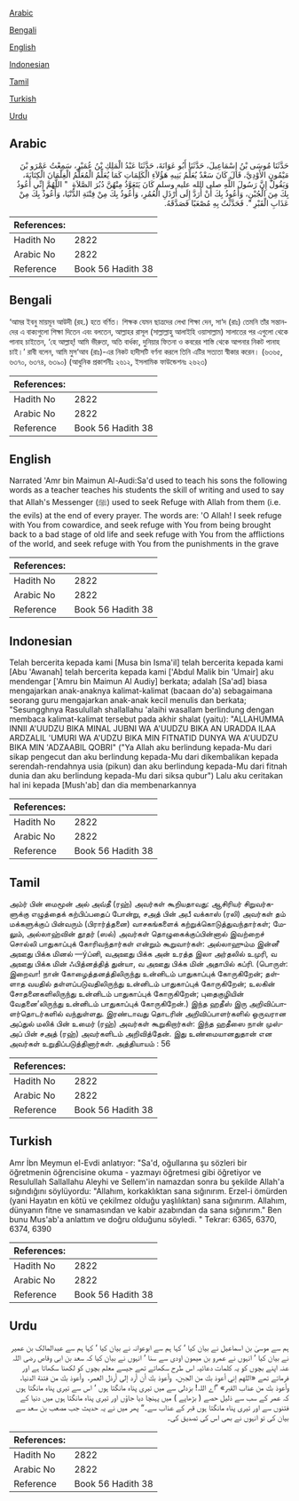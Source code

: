 [Arabic](#arabic)

[Bengali](#bengali)

[English](#english)

[Indonesian](#indonesian)

[Tamil](#tamil)

[Turkish](#turkish)

[Urdu](#urdu)

## Arabic


<div dir="rtl" lang="ar" style={{fontSize:'larger',backgroundColor:'#f8f9fa',padding:20}}>
حَدَّثَنَا مُوسَى بْنُ إِسْمَاعِيلَ، حَدَّثَنَا أَبُو عَوَانَةَ، حَدَّثَنَا عَبْدُ الْمَلِكِ بْنُ عُمَيْرٍ، سَمِعْتُ عَمْرَو بْنَ مَيْمُونٍ الأَوْدِيَّ، قَالَ كَانَ سَعْدٌ يُعَلِّمُ بَنِيهِ هَؤُلاَءِ الْكَلِمَاتِ كَمَا يُعَلِّمُ الْمُعَلِّمُ الْغِلْمَانَ الْكِتَابَةَ، وَيَقُولُ إِنَّ رَسُولَ اللَّهِ صلى الله عليه وسلم كَانَ يَتَعَوَّذُ مِنْهُنَّ دُبُرَ الصَّلاَةِ ‏ "‏ اللَّهُمَّ إِنِّي أَعُوذُ بِكَ مِنَ الْجُبْنِ، وَأَعُوذُ بِكَ أَنْ أُرَدَّ إِلَى أَرْذَلِ الْعُمُرِ، وَأَعُوذُ بِكَ مِنْ فِتْنَةِ الدُّنْيَا، وَأَعُوذُ بِكَ مِنْ عَذَابِ الْقَبْرِ ‏"‏‏.‏ فَحَدَّثْتُ بِهِ مُصْعَبًا فَصَدَّقَهُ‏.‏
</div>
<div style={{backgroundColor:'#f8f9fa',padding:20, marginBottom: 10}}><table> <thead> <tr> <th>References:</th> <th></th> </tr> </thead> <tbody><tr><td>Hadith No</td><td>2822</td></tr><tr><td>Arabic No</td><td>2822</td></tr><tr><td>Reference</td><td>Book 56 Hadith 38</td></tr></tbody></table></div>

## Bengali


<div dir="ltr" lang="bn" style={{fontSize:'larger',backgroundColor:'#f8f9fa',padding:20}}>
‘আমর ইবনু মায়মূন আউদী (রহ.) হতে বর্ণিত। শিক্ষক যেমন ছাত্রদের লেখা শিক্ষা দেন, সা‘দ (রাঃ) তেমনি তাঁর সন্তানদের এ বাক্যগুলো শিক্ষা দিতেন এবং বলতেন, আল্লাহর রাসূল (সাল্লাল্লাহু আলাইহি ওয়াসাল্লাম) সালাতের পর এগুলো থেকে পানাহ চাইতেন, ‘হে আল্লাহ্! আমি ভীরুতা, অতি বার্ধক্য, দুনিয়ার ফিতনা ও কবরের শাস্তি থেকে আপনার নিকট পানাহ চাই।’ রাবী বলেন, আমি মুস‘আব (রাঃ)-এর নিকট হাদীসটি বর্ণনা করলে তিনি এটির সত্যতা স্বীকার করেন। (৬৩৬৫, ৬৩৭০, ৬৩৭৪, ৬৩৯০) (আধুনিক প্রকাশনীঃ ২৬১২, ইসলামিক ফাউন্ডেশনঃ ২৬২৩)
</div>
<div style={{backgroundColor:'#f8f9fa',padding:20, marginBottom: 10}}><table> <thead> <tr> <th>References:</th> <th></th> </tr> </thead> <tbody><tr><td>Hadith No</td><td>2822</td></tr><tr><td>Arabic No</td><td>2822</td></tr><tr><td>Reference</td><td>Book 56 Hadith 38</td></tr></tbody></table></div>

## English


<div dir="ltr" lang="en" style={{fontSize:'larger',backgroundColor:'#f8f9fa',padding:20}}>
Narrated 'Amr bin Maimun Al-Audi:Sa'd used to teach his sons the following words as a teacher teaches his students the skill of writing and used to say that Allah's Messenger (ﷺ) used to seek Refuge with Allah from them (i.e. the evils) at the end of every prayer. The words are: 'O Allah! I seek refuge with You from cowardice, and seek refuge with You from being brought back to a bad stage of old life and seek refuge with You from the afflictions of the world, and seek refuge with You from the punishments in the grave
</div>
<div style={{backgroundColor:'#f8f9fa',padding:20, marginBottom: 10}}><table> <thead> <tr> <th>References:</th> <th></th> </tr> </thead> <tbody><tr><td>Hadith No</td><td>2822</td></tr><tr><td>Arabic No</td><td>2822</td></tr><tr><td>Reference</td><td>Book 56 Hadith 38</td></tr></tbody></table></div>

## Indonesian


<div dir="ltr" lang="id" style={{fontSize:'larger',backgroundColor:'#f8f9fa',padding:20}}>
Telah bercerita kepada kami [Musa bin Isma'il] telah bercerita kepada kami [Abu 'Awanah] telah bercerita kepada kami ['Abdul Malik bin 'Umair] aku mendengar ['Amru bin Maimun Al Audiy] berkata; adalah [Sa'ad] biasa mengajarkan anak-anaknya kalimat-kalimat (bacaan do'a) sebagaimana seorang guru mengajarkan anak-anak kecil menulis dan berkata; "Sesungghnya Rasulullah shallallahu 'alaihi wasallam berlindung dengan membaca kalimat-kalimat tersebut pada akhir shalat (yaitu): "ALLAHUMMA INNII A'UUDZU BIKA MINAL JUBNI WA A'UUDZU BIKA AN URADDA ILAA ARDZALIL 'UMURI WA A'UDZU BIKA MIN FITNATID DUNYA WA A'UUDZU BIKA MIN 'ADZAABIL QOBRI" ("Ya Allah aku berlindung kepada-Mu dari sikap pengecut dan aku berlindung kepada-Mu dari dikembalikan kepada serendah-rendahnya usia (pikun) dan aku berlindung kepada-Mu dari fitnah dunia dan aku berlindung kepada-Mu dari siksa qubur") Lalu aku ceritakan hal ini kepada [Mush'ab] dan dia membenarkannya
</div>
<div style={{backgroundColor:'#f8f9fa',padding:20, marginBottom: 10}}><table> <thead> <tr> <th>References:</th> <th></th> </tr> </thead> <tbody><tr><td>Hadith No</td><td>2822</td></tr><tr><td>Arabic No</td><td>2822</td></tr><tr><td>Reference</td><td>Book 56 Hadith 38</td></tr></tbody></table></div>

## Tamil


<div dir="ltr" lang="ta" style={{fontSize:'larger',backgroundColor:'#f8f9fa',padding:20}}>
அம்ர் பின் மைமூன் அல் அவ்தீ (ரஹ்) அவர்கள் கூறியதாவது: ஆசிரியர் சிறுவர்களுக்கு எழுத்தைக் கற்பிப்பதைப் போன்று, சஅத் பின் அபீ வக்காஸ் (ரலி) அவர்கள் தம் மக்களுக்குப் பின்வரும் (பிரார்த்தனை) வாசகங்களைக் கற்றுக்கொடுத்துவந்தார்கள்; மேலும், அல்லாஹ்வின் தூதர் (ஸல்) அவர்கள் தொழுகைக்குப்பின்னால் இவற்றைச் சொல்லி பாதுகாப்புக் கோரிவந்தார்கள் என்றும் கூறுவார்கள்: அல்லாஹும்ம இன்னீ அஊது பிக்க மினல் —ýப்னி, வஅஊது பிக்க அன் உரத்த இலா அர்தலில் உமுரி, வ அஊது பிக்க மின் ஃபித்னத்தித் துன்யா, வ அஊது பிக்க மின் அதாபில் கப்ரி. (பொருள்: இறைவா! நான் கோழைத்தனத்திலிருந்து உன்னிடம் பாதுகாப்புக் கோருகிறேன்; தள்ளாத வயதில் தள்ளப்படுவதிலிருந்து உன்னிடம் பாதுகாப்புக் கோருகிறேன்; உலகின் சோதனைகளிலிருந்து உன்னிடம் பாதுகாப்புக் கோருகிறேன்; புதைகுழியின் வேதனை’லிருந்து உன்னிடம் பாதுகாப்புக் கோருகிறேன்.) இந்த ஹதீஸ் இரு அறிவிப்பாளர்தொடர்களில் வந்துள்ளது. இரண்டாவது தொடரின் அறிவிப்பாளர்களில் ஒருவரான அப்துல் மலிக் பின் உமைர் (ரஹ்) அவர்கள் கூறுகிறார்கள்: இந்த ஹதீஸை நான் முஸ்அப் பின் சஅத் (ரஹ்) அவர்களிடம் அறிவித்தேன். இது உண்மையானதுதான் என அவர்கள் உறுதிப்படுத்தினார்கள். அத்தியாயம் : 56
</div>
<div style={{backgroundColor:'#f8f9fa',padding:20, marginBottom: 10}}><table> <thead> <tr> <th>References:</th> <th></th> </tr> </thead> <tbody><tr><td>Hadith No</td><td>2822</td></tr><tr><td>Arabic No</td><td>2822</td></tr><tr><td>Reference</td><td>Book 56 Hadith 38</td></tr></tbody></table></div>

## Turkish


<div dir="ltr" lang="tr" style={{fontSize:'larger',backgroundColor:'#f8f9fa',padding:20}}>
Amr İbn Meymun el-Evdi anlatıyor: "Sa'd, oğullarına şu sözleri bir öğretmenin öğrencisine okuma - yazmayı öğretmesi gibi öğretiyor ve Resulullah Sallallahu Aleyhi ve Sellem'in namazdan sonra bu şekilde Allah'a sığındığını söylüyordu: "Allahım, korkaklıktan sana sığınırım. Erzel-i ömürden (yani Hayatın en kötü ve çekilmez olduğu yaşlılıktan) sana sığınırım. Allahım, dünyanın fitne ve sınamasından ve kabir azabından da sana sığınırım." Ben bunu Mus'ab'a anlattım ve doğru olduğunu söyledi. " Tekrar: 6365, 6370, 6374, 6390
</div>
<div style={{backgroundColor:'#f8f9fa',padding:20, marginBottom: 10}}><table> <thead> <tr> <th>References:</th> <th></th> </tr> </thead> <tbody><tr><td>Hadith No</td><td>2822</td></tr><tr><td>Arabic No</td><td>2822</td></tr><tr><td>Reference</td><td>Book 56 Hadith 38</td></tr></tbody></table></div>

## Urdu


<div dir="rtl" lang="ur" style={{fontSize:'larger',backgroundColor:'#f8f9fa',padding:20}}>
ہم سے موسیٰ بن اسماعیل نے بیان کیا ‘ کہا ہم سے ابوعوانہ نے بیان کیا ‘ کہا ہم سے عبدالمالک بن عمیر نے بیان کیا ‘ انہوں نے عمرو بن میمون اودی سے سنا ‘ انہوں نے بیان کیا کہ سعد بن ابی وقاص رضی اللہ عنہ اپنے بچوں کو یہ کلمات دعائیہ اس طرح سکھاتے تھے جیسے معلم بچوں کو لکھنا سکھاتا ہے اور فرماتے تھے «اللهم إني أعوذ بك من الجبن،‏‏‏‏ ‏‏‏‏ وأعوذ بك أن أرد إلى أرذل العمر،‏‏‏‏ ‏‏‏‏ وأعوذ بك من فتنة الدنيا،‏‏‏‏ ‏‏‏‏ وأعوذ بك من عذاب القبر» ”اے اللہ! بزدلی سے میں تیری پناہ مانگتا ہوں ‘ اس سے تیری پناہ مانگتا ہوں کہ عمر کے سب سے ذلیل حصے ( بڑھاپے ) میں پہنچا دیا جاؤں اور تیری پناہ مانگتا ہوں میں دنیا کے فتنوں سے اور تیری پناہ مانگتا ہوں قبر کے عذاب سے۔“ پھر میں نے یہ حدیث جب مصعب بن سعد سے بیان کی تو انہوں نے بھی اس کی تصدیق کی۔
</div>
<div style={{backgroundColor:'#f8f9fa',padding:20, marginBottom: 10}}><table> <thead> <tr> <th>References:</th> <th></th> </tr> </thead> <tbody><tr><td>Hadith No</td><td>2822</td></tr><tr><td>Arabic No</td><td>2822</td></tr><tr><td>Reference</td><td>Book 56 Hadith 38</td></tr></tbody></table></div>